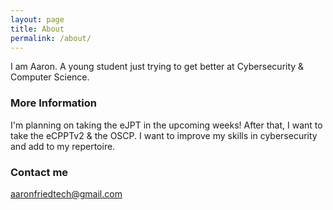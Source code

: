 ```yaml
---
layout: page
title: About
permalink: /about/
---
```


I am Aaron. A young student just trying to get better at Cybersecurity & Computer Science.

### More Information

I'm planning on taking the eJPT in the upcoming weeks! After that, I want to take the eCPPTv2 & the OSCP. I want to improve my skills in cybersecurity and add to my repertoire.

### Contact me

[aaronfriedtech@gmail.com](https://mail.google.com/mail/u/0/?to#inbox?compose=CllgCHrhVNkBWjpMXqLzkmlqvhCzvvSkwpqBBRsgfjQqHSdGpmNxTNbjrKrZrhWzwJvZvbsWgdq)